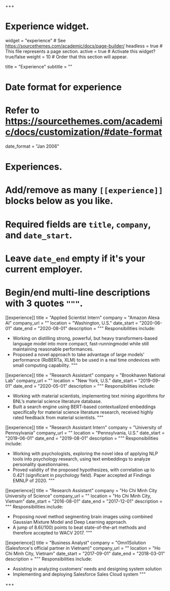 +++
# Experience widget.
widget = "experience"  # See https://sourcethemes.com/academic/docs/page-builder/
headless = true  # This file represents a page section.
active = true  # Activate this widget? true/false
weight = 10  # Order that this section will appear.

title = "Experience"
subtitle = ""

# Date format for experience
#   Refer to https://sourcethemes.com/academic/docs/customization/#date-format
date_format = "Jan 2006"

# Experiences.
#   Add/remove as many `[[experience]]` blocks below as you like.
#   Required fields are `title`, `company`, and `date_start`.
#   Leave `date_end` empty if it's your current employer.
#   Begin/end multi-line descriptions with 3 quotes `"""`.

[[experience]]
  title = "Applied Scientist Intern"
  company = "Amazon Alexa AI"
  company_url = ""
  location = "Washington, U.S."
  date_start = "2020-06-01"
  date_end = "2020-08-01"
  description = """
  Responsibilities include:

  * Working on distilling strong, powerful, but heavy transformers-based language model into more compact, fast-runningmodel while still maintaining reasonable performances.
  * Proposed a novel approach to take advantage of large models’ performance (RoBERTa, XLM) to be used in a real time ondevices with small computing capability.
"""    

[[experience]]
  title = "Research Assistant"
  company = "Brookhaven National Lab"
  company_url = ""
  location = "New York, U.S."
  date_start = "2019-09-01"
  date_end = "2020-05-01"
  description = """
  Responsibilities include:

  * Working with material scientists, implementing text mining algorithms for BNL’s material science literature database.
  * Built a search engine using BERT-based contextualized embeddings specifically for material science literature research, received highly rated feedback from material scientists. 
"""

[[experience]]
  title = "Research Assistant Intern"
  company = "University of Pennsylvania"
  company_url = ""
  location = "Pennsylvania, U.S."
  date_start = "2019-06-01"
  date_end = "2019-08-01"
  description = """
  Responsibilities include:

  * Working with psychologists, exploring the novel idea of applying NLP tools into psychology research, using text embeddings to analyze personality questionnaires.
  * Proved validity of the proposed hypothesizes, with correlation up to 0.421 (significant in psychology field). Paper accepted at Findings EMNLP of 2020. 
"""


[[experience]]
  title = "Research Assistant"
  company = "Ho Chi Minh City University of Science"
  company_url = ""
  location = "Ho Chi Minh City, Vietnam"
  date_start = "2016-08-01"
  date_end = "2017-12-01"
  description = """
  Responsibilities include:

  * Proposing novel method segmenting brain images using combined Gaussian Mixture Model and Deep Learning approach.
  * A jump of 8.6(/100) points to beat state-of-the-art methods and therefore accepted to WACV 2017.
"""


[[experience]]
  title = "Business Analyst"
  company = "Omn1Solution (Salesforce's official partner in Vietnam)"
  company_url = ""
  location = "Ho Chi Minh City, Vietnam"
  date_start = "2017-09-01"
  date_end = "2018-03-01"
  description = """
  Responsibilities include:

  * Assisting in analyzing customers’ needs and designing system solution
  * Implementing and deploying Salesforce Sales Cloud system
"""



+++
